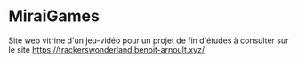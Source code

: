 # MiraiGames
Site web vitrine d'un jeu-vidéo pour un projet de fin d'études
à consulter sur le site https://trackerswonderland.benoit-arnoult.xyz/
